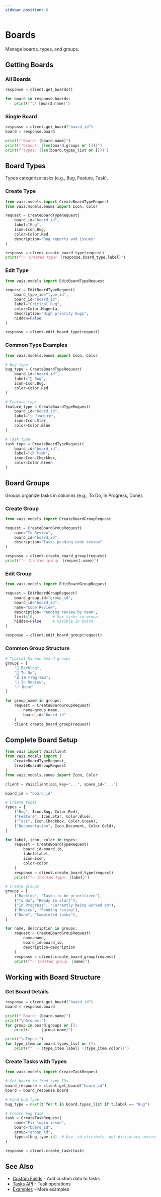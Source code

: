 ```yaml
---
sidebar_position: 6
---
```


# Boards

Manage boards, types, and groups.

## Getting Boards

### All Boards

```python
response = client.get_boards()

for board in response.boards:
    print(f"📋 {board.name}")
```

### Single Board

```python
response = client.get_board("board_id")
board = response.board

print(f"Board: {board.name}")
print(f"Groups: {len(board.groups or [])}")
print(f"Types: {len(board.types_list or [])}")
```

## Board Types

Types categorize tasks (e.g., Bug, Feature, Task).

### Create Type

```python
from vaiz.models import CreateBoardTypeRequest
from vaiz.models.enums import Icon, Color

request = CreateBoardTypeRequest(
    board_id="board_id",
    label="Bug",
    icon=Icon.Bug,
    color=Color.Red,
    description="Bug reports and issues"
)

response = client.create_board_type(request)
print(f"✅ Created type: {response.board_type.label}")
```

### Edit Type

```python
from vaiz.models import EditBoardTypeRequest

request = EditBoardTypeRequest(
    board_type_id="type_id",
    board_id="board_id",
    label="Critical Bug",
    color=Color.Magenta,
    description="High priority bugs",
    hidden=False
)

response = client.edit_board_type(request)
```

### Common Type Examples

```python
from vaiz.models.enums import Icon, Color

# Bug type
bug_type = CreateBoardTypeRequest(
    board_id="board_id",
    label="🐛 Bug",
    icon=Icon.Bug,
    color=Color.Red
)

# Feature type
feature_type = CreateBoardTypeRequest(
    board_id="board_id",
    label="✨ Feature",
    icon=Icon.Star,
    color=Color.Blue
)

# Task type
task_type = CreateBoardTypeRequest(
    board_id="board_id",
    label="📋 Task",
    icon=Icon.Checkbox,
    color=Color.Green
)
```

## Board Groups

Groups organize tasks in columns (e.g., To Do, In Progress, Done).

### Create Group

```python
from vaiz.models import CreateBoardGroupRequest

request = CreateBoardGroupRequest(
    name="In Review",
    board_id="board_id",
    description="Tasks pending code review"
)

response = client.create_board_group(request)
print(f"✅ Created group: {request.name}")
```

### Edit Group

```python
from vaiz.models import EditBoardGroupRequest

request = EditBoardGroupRequest(
    board_group_id="group_id",
    board_id="board_id",
    name="Code Review",
    description="Pending review by team",
    limit=10,        # Max tasks in group
    hidden=False     # Visible in board
)

response = client.edit_board_group(request)
```

### Common Group Structure

```python
# Typical Kanban board groups
groups = [
    "📝 Backlog",
    "🎯 To Do",
    "⏳ In Progress",
    "👀 In Review",
    "✅ Done"
]

for group_name in groups:
    request = CreateBoardGroupRequest(
        name=group_name,
        board_id="board_id"
    )
    client.create_board_group(request)
```

## Complete Board Setup

```python
from vaiz import VaizClient
from vaiz.models import (
    CreateBoardTypeRequest,
    CreateBoardGroupRequest
)
from vaiz.models.enums import Icon, Color

client = VaizClient(api_key="...", space_id="...")

board_id = "board_id"

# Create types
types = [
    ("Bug", Icon.Bug, Color.Red),
    ("Feature", Icon.Star, Color.Blue),
    ("Task", Icon.Checkbox, Color.Green),
    ("Documentation", Icon.Document, Color.Gold),
]

for label, icon, color in types:
    request = CreateBoardTypeRequest(
        board_id=board_id,
        label=label,
        icon=icon,
        color=color
    )
    response = client.create_board_type(request)
    print(f"✅ Created type: {label}")

# Create groups
groups = [
    ("Backlog", "Tasks to be prioritized"),
    ("To Do", "Ready to start"),
    ("In Progress", "Currently being worked on"),
    ("Review", "Pending review"),
    ("Done", "Completed tasks"),
]

for name, description in groups:
    request = CreateBoardGroupRequest(
        name=name,
        board_id=board_id,
        description=description
    )
    response = client.create_board_group(request)
    print(f"✅ Created group: {name}")
```

## Working with Board Structure

### Get Board Details

```python
response = client.get_board("board_id")
board = response.board

print(f"Board: {board.name}")
print("\nGroups:")
for group in board.groups or []:
    print(f"  - {group.name}")

print("\nTypes:")
for type_item in board.types_list or []:
    print(f"  - {type_item.label} ({type_item.color})")
```

### Create Tasks with Types

```python
from vaiz.models import CreateTaskRequest

# Get board to find type IDs
board_response = client.get_board("board_id")
board = board_response.board

# Find bug type
bug_type = next(t for t in board.types_list if t.label == "Bug")

# Create bug task
task = CreateTaskRequest(
    name="Fix login issue",
    board="board_id",
    group="group_id",
    types=[bug_type.id]  # Use .id attribute, not dictionary access
)

response = client.create_task(task)
```

## See Also

- [Custom Fields](./custom-fields) - Add custom data to tasks
- [Tasks API](./tasks) - Task operations
- [Examples](../patterns/introduction) - More examples
